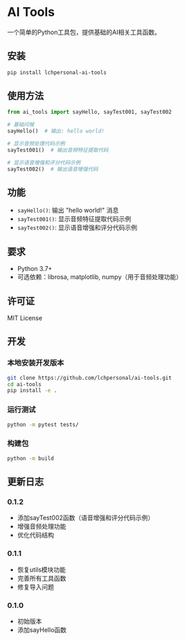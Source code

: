 # AI Tools

一个简单的Python工具包，提供基础的AI相关工具函数。

## 安装

```bash
pip install lchpersonal-ai-tools
```

## 使用方法

```python
from ai_tools import sayHello, sayTest001, sayTest002

# 基础问候
sayHello()  # 输出: hello world!

# 显示音频处理代码示例
sayTest001()  # 输出音频特征提取代码

# 显示语音增强和评分代码示例
sayTest002()  # 输出语音增强代码
```

## 功能

- `sayHello()`: 输出 "hello world!" 消息
- `sayTest001()`: 显示音频特征提取代码示例
- `sayTest002()`: 显示语音增强和评分代码示例

## 要求

- Python 3.7+
- 可选依赖：librosa, matplotlib, numpy（用于音频处理功能）

## 许可证

MIT License

## 开发

### 本地安装开发版本

```bash
git clone https://github.com/lchpersonal/ai-tools.git
cd ai-tools
pip install -e .
```

### 运行测试

```bash
python -m pytest tests/
```

### 构建包

```bash
python -m build
```

## 更新日志

### 0.1.2
- 添加sayTest002函数（语音增强和评分代码示例）
- 增强音频处理功能
- 优化代码结构

### 0.1.1
- 恢复utils模块功能
- 完善所有工具函数
- 修复导入问题

### 0.1.0
- 初始版本
- 添加sayHello函数 